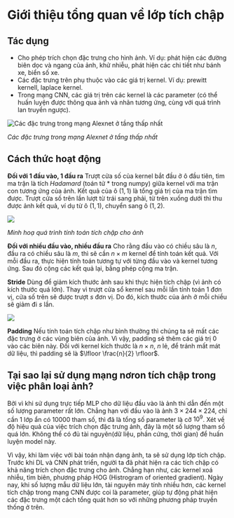 # Giới thiệu tổng quan về lớp tích chập
## Tác dụng
+ Cho phép trích chọn đặc trưng cho hình ảnh. Ví dụ: phát hiện các đường biên dọc và ngang của ảnh, khử nhiễu, phát hiện các chi tiết như bánh xe, biển số xe.
+ Các đặc trưng trên phụ thuộc vào các giá trị kernel. Ví dụ: prewitt kernell, laplace kernel.
+ Trong mạng CNN, các giá trị trên các kernel là các parameter (có thể huấn luyện được thông qua ảnh và nhãn tương ứng, cùng với quá trình lan truyền ngược).

![Các đặc trưng trong mạng Alexnet ở tầng thấp nhất](https://d2l.aivivn.com/_images/filters.png)

*Các đặc trưng trong mạng Alexnet ở tầng thấp nhất*
## Cách thức hoạt động
**Đối với $1$ đầu vào, $1$ đầu ra**
Trượt cửa số của kernel bắt đầu ở ô đầu tiên, tìm ma trận là tích *Hadamard* (toán tử * trong numpy) giữa kernel với ma trận con tương ứng của ảnh.
Kết quả của ô $(1, 1)$ là tổng giá trị của ma trận tìm được.
Trượt cửa số trên lần lượt từ trái sang phải, từ trên xuống dưới thì thu được ảnh kết quả, ví dụ từ ô $(1, 1)$, chuyển sang ô $(1, 2)$.

![](https://raw.githubusercontent.com/iamaaditya/iamaaditya.github.io/master/images/conv_arithmetic/full_padding_no_strides_transposed.gif)

*Minh hoạ quá trình tính toán tích chập cho ảnh*

**Đối với nhiều đầu vào, nhiều đầu ra**
Cho rằng đầu vào có chiều sâu là $n$, đầu ra có chiều sâu là $m$, thì sẽ cần $n \times m$ kernel để tính toán kết quả. Với mỗi đầu ra, thực hiện tính toán tương tự với từng đầu vào và kernel tương ứng. Sau đó cộng các kết quả lại, bằng phép cộng ma trận.

**Stride**
Dùng để giảm kích thước ảnh sau khi thực hiện tích chập (vì ảnh có kích thước quá lớn). Thay vì trượt cửa sổ kernel sau mỗi lần tính toán $1$ đơn vị, cửa số trên sẽ được trượt $s$ đơn vị. Do đó, kích thước của ảnh ở mỗi chiều sẽ giảm đi $s$ lần.

![](https://d2l.aivivn.com/_images/conv-stride.svg) 

**Padding**
Nếu tính toán tích chập như bình thường thì chúng ta sẽ mất các đặc trưng ở các vùng biên của ảnh. Vì vậy, padding sẽ thêm các giá trị $0$ vào các biên này.
Đối với kernel kích thước là $n \times n$, $n$ lẻ, để tránh mất mát dữ liệu, thì padding sẽ là $\lfloor \frac{n}{2} \rfloor$.
## Tại sao lại sử dụng mạng nơron tích chập trong việc phân loại ảnh?
Bởi vì khi sử dụng trực tiếp MLP cho dữ liệu đầu vào là ảnh thì dẫn đến một số lượng parameter rất lớn. Chẳng hạn với đầu vào là ảnh $3 \times 244 \times 224$, chỉ cần $1$ lớp ẩn có $10000$ tham số, thì đã là tổng số parameter là cỡ $10^9$. Xét về độ hiệu quả của việc trích chọn đặc trưng ảnh, đây là một số lượng tham số quá lớn. Không thể có đủ tài nguyên(dữ liệu, phần cứng, thời gian) để huấn luyện model này.

Vì vậy, khi làm việc với bài toán nhận dạng ảnh, ta sẽ sử dụng lớp tích chập. Trước khi DL và CNN phát triển, người ta đã phát hiện ra các tích chập có khả năng trích chọn đặc trưng cho ảnh. Chẳng hạn như, các kernel xoá nhiễu, tìm biên, phương pháp HOG (Histrogram of oriented gradient). Ngày nay, khi số lượng mẫu dữ liệu lớn, tài nguyên máy tính nhiều hơn, các kernel tích chập trong mạng CNN được coi là parameter, giúp tự động phát hiện các đặc trưng một cách tổng quát hơn so với những phương pháp truyền thống ở trên.
